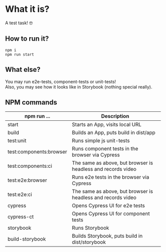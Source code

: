 # What it is?
A test task! 🤓

## How to run it?
```
npm i
npm run start
```

## What else?
You may run e2e-tests, component-tests or unit-tests!  
Also, you may see how it looks like in Storybook (nothing special really).  

## NPM commands

| npm run ...             | Description                                                  |
| ----------------------- | ------------------------------------------------------------ |
| start                   | Starts an App, visits local URL                              |
| build                   | Builds an App, puts build in dist/app                        |
| test:unit               | Runs simple js unit-tests                                    |
| test:components:browser | Runs component tests in the browser via Cypress              |
| test:components:ci      | The same as above, but browser is headless and records video |
| test:e2e:browser        | Runs e2e tests in the browser via Cypress                    |
| test:e2e:ci             | The same as above, but browser is headless and records video |
| cypress                 | Opens Cypress UI for e2e tests                               |
| cypress-ct              | Opens Cypress UI for component tests                         |
| storybook               | Runs Storybook                                               |
| build-storybook         | Builds Storybook, puts build in dist/storybook               |

